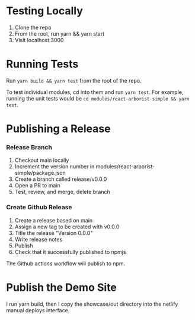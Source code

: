 # Testing Locally

1. Clone the repo
2. From the root, run yarn && yarn start
3. Visit localhost:3000

# Running Tests

Run `yarn build && yarn test` from the root of the repo.

To test individual modules, cd into them and run `yarn test`. For example, running the unit tests would be `cd modules/react-arborist-simple && yarn test`.

# Publishing a Release

### Release Branch

1. Checkout main locally
2. Increment the version number in modules/react-arborist-simple/package.json
3. Create a branch called release/v0.0.0
4. Open a PR to main
5. Test, review, and merge, delete branch

### Create Github Release

1. Create a release based on main
2. Assign a new tag to be created with v0.0.0
3. Title the release "Version 0.0.0"
4. Write release notes
5. Publish
6. Check that it successfully published to npmjs

The Github actions workflow will publish to npm.

# Publish the Demo Site

I run yarn build, then I copy the showcase/out directory into the netlify manual deploys interface.

